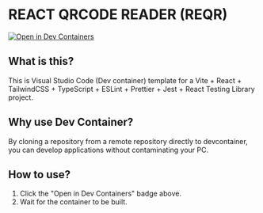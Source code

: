 # REACT QRCODE READER (REQR)


[![Open in Dev Containers](https://img.shields.io/static/v1?label=Dev%20Containers&message=Open&color=blue&logo=visualstudiocode)](https://vscode.dev/redirect?url=vscode://ms-vscode-remote.remote-containers/cloneInVolume?url=https://github.com/inovue/reqr)

## What is this?
This is Visual Studio Code (Dev container) template for a Vite + React + TailwindCSS + TypeScript + ESLint + Prettier + Jest + React Testing Library project.

## Why use Dev Container?
By cloning a repository from a remote repository directly to devcontainer, you can develop applications without contaminating your PC.


## How to use?
1. Click the "Open in Dev Containers" badge above.
2. Wait for the container to be built.
